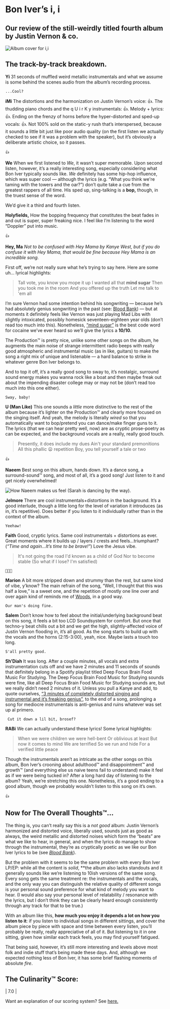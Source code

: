 # Bon Iver’s i, i

## Our review of the still-weirdly titled fourth album by Justin Vernon & co. 


![Album cover for i,i](https://paper-attachments.dropbox.com/s_317A377BADA87E1B8841F57B8EDB52BB7C19E1B53508BA04E921B8A7566D5093_1565806892975_image.png)

## The track-by-track breakdown. 

**Yi**
31 seconds of muffled weird metallic instrumentals and what we assume is some behind the scenes audio from the album’s recording process. 


    ...Cool?

**iMi**
The distortions and the harmonization on Justin Vernon’s voice: 👍. 
The thudding piano chords and the q U i r K y instrumentals: 👍. 
Melody + lyrics: 👍.
Ending on the frenzy of horns before the hyper-distorted and sped-up vocals: 👍.
Not 100% sold on the static-y rush that’s interspersed, because it sounds a little bit just like poor audio quality (on the first listen we actually checked to see if it was a problem with the speaker), but it’s obviously a deliberate artistic choice, so it passes. 


    👍


**We**
When we first listened to *We*, it wasn’t super memorable. Upon second listen, however, it’s a really interesting song, especially considering what Bon Iver typically sounds like. *We* definitely has some hip-hop influence, which was super cool — although the lyrics (e.g. “What you think we're taming with the towers and the oar?”) don’t quite take a cue from the greatest rappers of all time. His sped up, sing-talking is a **bop,** though, in the truest sense of the word. 

We’d give it a third and fourth listen. 

**Holyfields,**
How the bopping frequency that constitutes the beat fades in and out is super, super freaking nice. I feel like I’m listening to the word “Doppler” put into music. 

    👍

**Hey, Ma**
*Not to be confused with Hey Mama by Kanye West, but if you do confuse it with Hey Mama, that would be fine because Hey Mama is an incredible song.*

First off, we’re not really sure what he’s trying to say here. Here are some uh… lyrical highlights:


> Tall vote, you know you mope it up
> I wanted all that **mind sugar**
> Then you took me in the room
> And you offered up the truth
> Let me talk to 'em all

I’m sure Vernon had some intention behind his songwriting — because he’s had absolutely genius songwriting in the past (see: [Blood Bank](https://genius.com/Bon-iver-blood-bank-lyrics)) — but at moments it definitely feels like Vernon was just playing Mad Libs with slightly intoxicated, possibly homesick seventeen-eighteen year olds (don’t read too much into this). Nonetheless, [“mind sugar”](https://www.verywellmind.com/how-sugar-affects-the-brain-4065218) is the best code word for cocaine we’ve ever heard so we’ll give the lyrics a **10/10.** 

The Production™ is pretty nice, unlike some other songs on the album, he augments the main noise of strange intermittent radio beeps with really good atmospheric and instrumental music (as in like, guitars) to make the song a right mix of unique and listenable — a hard balance to strike in whatever genre Bon Iver belongs to.

And to top it off, it’s a really good song to sway to, it’s nostalgic, surround sound energy makes you wanna rock like a boat and then maybe freak out about the impending disaster college may or may not be (don’t read too much into this one either).  


    Sway, baby!

**U (Man Like)**
This one sounds a *little* more distinctive to the rest of the album because it’s lighter on the Production™ and clearly more focused on the singing itself. And yeah, the melody is literally *wired* so that you automatically want to bop/pretend you can dance/make finger guns to it. The lyrics (that we can hear pretty well, now) are as cryptic prose-poetry as can be expected, and the background vocals are a really, really good touch. 


> Presently, it does include my dues
> Ain't your standard premonitions
> All this phallic 😦 repetition
> Boy, you tell yourself a tale or two


    👍

**Naeem**
Best song on this album, hands down. It’s a dance song, a surround-sound™ song, and most of all, it’s a good song! Just listen to it and get nicely overwhelmed!

![How Naeem makes us feel (Sarah is dancing by the way).](https://paper-attachments.dropbox.com/s_3514D223EB41DD75AB7F106AB985DBB3292D45298F4F180AF4E3BDAC00DEBF48_1566009035657_IMG_2247+2.jpg)


**Jelmore**
There are cool instrumentals+distortions in the background. It’s a good interlude, though a little long for the level of variation it introduces (as in, it’s repetitive).  Does better if you listen to it individually rather than in the context of the album. 


    Yeehaw!

**Faith** 
Good, cryptic lyrics. 
Same cool instrumentals + distortions as ever. 
Great moments where it builds up / layers / crests and feels…triumphant? (*“Time and again…It’s time to be brave!”*)
Love the Jesus vibe. 


> It's not going the road I'd known as a child of God
> Nor to become stable
> (So what if I lose? I'm satisfied)


    🙏🙏🙏

**Marion**
A bit more stripped down and strummy than the rest, but same kind of vibe, y’know? 
The main refrain of the song, “Well, I thought that this was half a love,” is a sweet one, and the repetition of mostly one line over and over again kind of reminds me of [Woods](https://genius.com/Bon-iver-woods-lyrics), in a good way.


    Our man's doing fine. 

**Salem**
Don’t know how to feel about the initial/underlying background beat on this song, it feels a bit too LCD Soundsystem for comfort. But once that techno-y beat chills out a bit and we get the high, slightly-affected voice of Justin Vernon flooding in, it’s all good. As the song starts to build up with the vocals and the horns (2:15-3:00), yeah, nice. Maybe lasts a touch too long. 


    S'all pretty good.

**Sh’Diah**
It was long. 
After a couple minutes, all vocals and extra instrumentation cuts off and we have 2 minutes and 11 seconds of sounds that definitely belong in a Spotify playlist titled Deep Focus Brain Food Music For Studying. The Deep Focus Brain Food Music for Studying sounds were fine, like all Deep Focus Brain Food Music for Studying sounds are, but we really didn’t need 2 minutes of it. Unless you pull a Kanye and add, to quote ourselves, [“3 minutes of completely distorted singing and instrumental and it’s freaking genius”](https://musicalculinarists.github.io/scoring/), to the end of a song, prolonging a song for mediocre instrumentals is anti-genius and ruins whatever was set up al primero. 


     Cut it down a lil bit, brosef?

**RABi**
We can actually understand these lyrics! Some lyrical highlights: 

> When we were children we were hell-bent
> Or oblivious at least
> But now it comes to mind
> We are terrified
> So we run and hide
> For a verified little peace

Though the instrumentals aren’t as intricate as the other songs on this album,  Bon Iver’s crooning about adulthood™ and disappointment™ and growth™ (and everything else us naive teens fail to understand) make it feel as if we were being tucked in? After a long hard day of listening to the album? Yeah, we’re stretching this one. 
Nonetheless, it’s a good ending to a good album, though we probably wouldn’t listen to this song on it’s own. 


    👍



## Now for The Overall Thoughts™…

The thing is, you can’t really say this is a *not good* album: Justin Vernon’s harmonized and distorted voice, liberally used, sounds just as good as always, the weird metallic and distorted noises which form the “beats” are what we like to hear, in general, and when the lyrics do manage to show through the instrumental, they’re as cryptically poetic as we like our Bon Iver lyrics to be (see [*Blood Bank*](https://genius.com/Bon-iver-blood-bank-lyrics)). 

But the problem with it seems to be the same problem with every Bon Iver LP/EP: while all the content is *solid*, **the album also lacks standouts and it generally sounds like we’re listening to 10ish versions of the same song. Every song gets the same treatment re: the instrumentals and the vocals, and the only way you can distinguish the relative quality of different songs is your personal sound preference for what kind of melody you want to hear. (I would also say your personal level of relatability / resonance with the lyrics, but I don’t think they can be clearly heard enough consistently through any track for that to be true.) 

With an album like this, **how much you enjoy it depends a lot on how you listen to it**: if you listen to individual songs in different sittings, and cover the album piece by piece with space and time between every listen, you’ll probably be really, really appreciative of all of it. But listening to it in one sitting, given how similar each track feels, you may find yourself fatigued. 

That being said, however, it’s still more interesting and levels above most folk and indie stuff that’s being made these days. And, although we expected nothing less of Bon Iver, it has some brief flashing moments of absolute *fire*.

## The Culinarity™ Score: 
| 7.0 |

Want an explanation of our scoring system? See [here.](https://musicalculinarists.github.io/scoring/)

